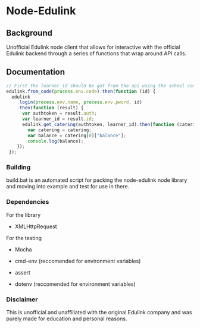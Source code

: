 # Node-Edulink

## Background

Unofficial Edulink node client that allows for interactive with the official Edulink backend through a series of functions that wrap around API calls.

## Documentation

```javascript
// First the learner_id should be got from the api using the school code
edulink.from_code(process.env.code).then(function (id) {
  edulink
    .login(process.env.name, process.env.pword, id)
    .then(function (result) {
      var authtoken = result.auth;
      var learner_id = result.id;
      edulink.get_catering(authtoken, learner_id).then(function (catering) {
        var catering = catering;
        var balance = catering[0]["balance"];
        console.log(balance);
    }); 
 });
```

### Building

build.bat is an automated script for packing the node-edulink node library and moving into example and test for use in there.

### Dependencies

For the library

- XMLHttpRequest

For the testing

- Mocha

- cmd-env (reccomended for environment variables)

- assert

- dotenv (reccomended for environment variables)

### Disclaimer

This is unofficial and unaffiliated with the original Edulink company and was purely made for education and personal reasons.